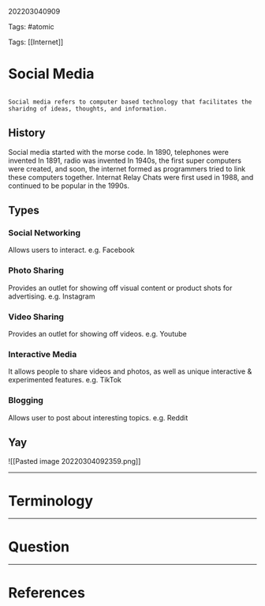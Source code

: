 202203040909

Tags: #atomic

Tags: [[Internet]]

# Social Media
```ad-Definition

Social media refers to computer based technology that facilitates the sharidng of ideas, thoughts, and information.

```
## History
Social media started with the morse code.
In 1890, telephones were invented
In 1891, radio was invented
In 1940s, the first super computers were created, and soon, the internet formed as programmers tried to link these computers together.
Internat Relay Chats were first used in 1988, and continued to be popular in the 1990s.
## Types
### Social Networking
Allows users to interact. e.g. Facebook
### Photo Sharing
Provides an outlet for showing off visual content or product shots for advertising. e.g. Instagram
### Video Sharing
Provides an outlet for showing off videos. e.g. Youtube
### Interactive Media
It allows people to share videos and photos, as well as unique interactive & experimented features. e.g. TikTok
### Blogging
Allows user to post about interesting topics. e.g. Reddit
## Yay
![[Pasted image 20220304092359.png]]

---
# Terminology


---
# Question


---
# References
